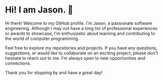 # Hi! I am Jason. 👋
Hi there! Welcome to my GitHub profile. I'm Jason, a passionate software engineering. Although I may not have a long list of professional experiences or awards to showcase, I'm enthusiastic about learning and contributing to the world of computer programming.

Feel free to explore my repositories and projects. If you have any questions, suggestions, or would like to collaborate on an exciting project, please don't hesitate to reach out to me. I'm always open to new opportunities and connections.

Thank you for stopping by and have a great day!

<!--
**platosw/platosw** is a ✨ _special_ ✨ repository because its `README.md` (this file) appears on your GitHub profile.

Here are some ideas to get you started:

- 🔭 I’m currently working on ...
- 🌱 I’m currently learning ...
- 👯 I’m looking to collaborate on ...
- 🤔 I’m looking for help with ...
- 💬 Ask me about ...
- 📫 How to reach me: ...
- 😄 Pronouns: ...
- ⚡ Fun fact: ...
-->
